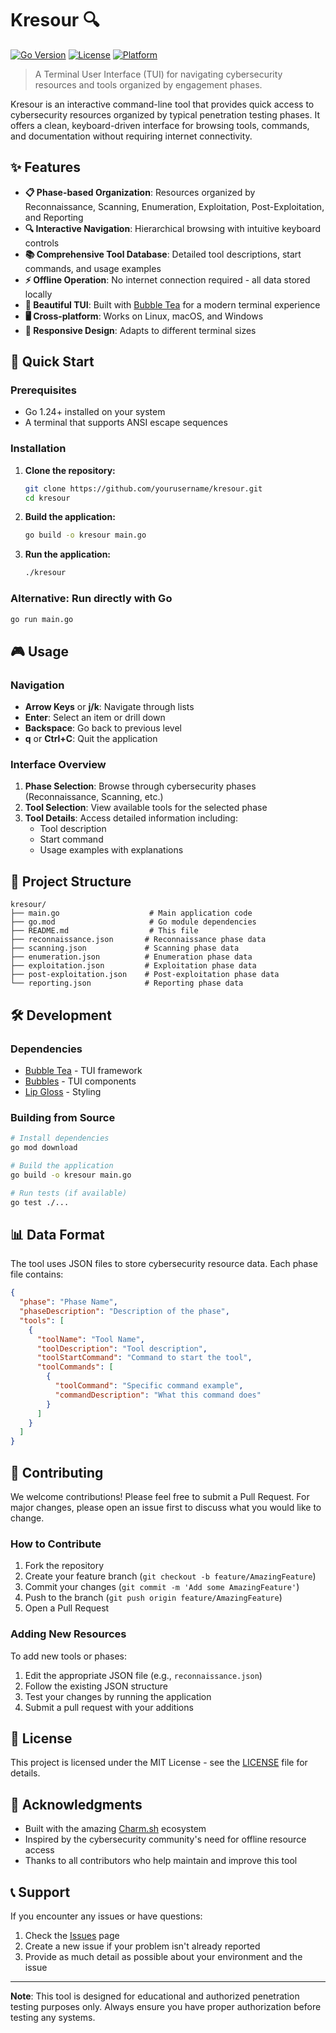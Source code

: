# Kresour 🔍

[![Go Version](https://img.shields.io/badge/go-1.24+-blue.svg)](https://golang.org/)
[![License](https://img.shields.io/badge/license-MIT-green.svg)](LICENSE)
[![Platform](https://img.shields.io/badge/platform-cross--platform-lightgrey.svg)](https://github.com/yourusername/kresour)

> A Terminal User Interface (TUI) for navigating cybersecurity resources and tools organized by engagement phases.

Kresour is an interactive command-line tool that provides quick access to cybersecurity resources organized by typical penetration testing phases. It offers a clean, keyboard-driven interface for browsing tools, commands, and documentation without requiring internet connectivity.

## ✨ Features

- **📋 Phase-based Organization**: Resources organized by Reconnaissance, Scanning, Enumeration, Exploitation, Post-Exploitation, and Reporting
- **🔍 Interactive Navigation**: Hierarchical browsing with intuitive keyboard controls
- **📚 Comprehensive Tool Database**: Detailed tool descriptions, start commands, and usage examples
- **⚡ Offline Operation**: No internet connection required - all data stored locally
- **🎨 Beautiful TUI**: Built with [Bubble Tea](https://github.com/charmbracelet/bubbletea) for a modern terminal experience
- **🖥️ Cross-platform**: Works on Linux, macOS, and Windows
- **📱 Responsive Design**: Adapts to different terminal sizes

## 🚀 Quick Start

### Prerequisites

- Go 1.24+ installed on your system
- A terminal that supports ANSI escape sequences

### Installation

1. **Clone the repository:**

   ```bash
   git clone https://github.com/yourusername/kresour.git
   cd kresour
   ```

2. **Build the application:**

   ```bash
   go build -o kresour main.go
   ```

3. **Run the application:**
   ```bash
   ./kresour
   ```

### Alternative: Run directly with Go

```bash
go run main.go
```

## 🎮 Usage

### Navigation

- **Arrow Keys** or **j/k**: Navigate through lists
- **Enter**: Select an item or drill down
- **Backspace**: Go back to previous level
- **q** or **Ctrl+C**: Quit the application

### Interface Overview

1. **Phase Selection**: Browse through cybersecurity phases (Reconnaissance, Scanning, etc.)
2. **Tool Selection**: View available tools for the selected phase
3. **Tool Details**: Access detailed information including:
   - Tool description
   - Start command
   - Usage examples with explanations

## 📁 Project Structure

```
kresour/
├── main.go                    # Main application code
├── go.mod                     # Go module dependencies
├── README.md                  # This file
├── reconnaissance.json       # Reconnaissance phase data
├── scanning.json             # Scanning phase data
├── enumeration.json          # Enumeration phase data
├── exploitation.json         # Exploitation phase data
├── post-exploitation.json    # Post-exploitation phase data
└── reporting.json            # Reporting phase data
```

## 🛠️ Development

### Dependencies

- [Bubble Tea](https://github.com/charmbracelet/bubbletea) - TUI framework
- [Bubbles](https://github.com/charmbracelet/bubbles) - TUI components
- [Lip Gloss](https://github.com/charmbracelet/lipgloss) - Styling

### Building from Source

```bash
# Install dependencies
go mod download

# Build the application
go build -o kresour main.go

# Run tests (if available)
go test ./...
```

## 📊 Data Format

The tool uses JSON files to store cybersecurity resource data. Each phase file contains:

```json
{
  "phase": "Phase Name",
  "phaseDescription": "Description of the phase",
  "tools": [
    {
      "toolName": "Tool Name",
      "toolDescription": "Tool description",
      "toolStartCommand": "Command to start the tool",
      "toolCommands": [
        {
          "toolCommand": "Specific command example",
          "commandDescription": "What this command does"
        }
      ]
    }
  ]
}
```

## 🤝 Contributing

We welcome contributions! Please feel free to submit a Pull Request. For major changes, please open an issue first to discuss what you would like to change.

### How to Contribute

1. Fork the repository
2. Create your feature branch (`git checkout -b feature/AmazingFeature`)
3. Commit your changes (`git commit -m 'Add some AmazingFeature'`)
4. Push to the branch (`git push origin feature/AmazingFeature`)
5. Open a Pull Request

### Adding New Resources

To add new tools or phases:

1. Edit the appropriate JSON file (e.g., `reconnaissance.json`)
2. Follow the existing JSON structure
3. Test your changes by running the application
4. Submit a pull request with your additions

## 📄 License

This project is licensed under the MIT License - see the [LICENSE](LICENSE) file for details.

## 🙏 Acknowledgments

- Built with the amazing [Charm.sh](https://charm.sh/) ecosystem
- Inspired by the cybersecurity community's need for offline resource access
- Thanks to all contributors who help maintain and improve this tool

## 📞 Support

If you encounter any issues or have questions:

1. Check the [Issues](https://github.com/yourusername/kresour/issues) page
2. Create a new issue if your problem isn't already reported
3. Provide as much detail as possible about your environment and the issue

---

**Note**: This tool is designed for educational and authorized penetration testing purposes only. Always ensure you have proper authorization before testing any systems.
